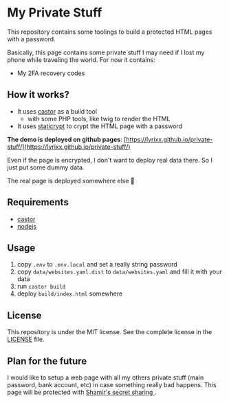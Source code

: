# My Private Stuff

This repository contains some toolings to build a protected HTML pages with a
password.

Basically, this page contains some private stuff I may need if I lost my phone
while traveling the world. For now it contains:

* My 2FA recovery codes

## How it works?

* It uses [castor](https://castor.jolicode.com/) as a build tool
  * with some PHP tools, like twig to render the HTML
* It uses [staticrypt](https://github.com/robinmoisson/staticrypt) to crypt the
  HTML page with a password

**The demo is deployed on github pages**:
[https://lyrixx.github.io/private-stuff/](https://lyrixx.github.io/private-stuff/)

Even if the page is encrypted, I don't want to deploy real data there. So I
just put some dummy data.

The real page is deployed somewhere else 👀

## Requirements

* [castor](https://castor.jolicode.com/)
* [nodejs](https://nodejs.org/)

## Usage

1. copy `.env` to `.env.local` and set a really string password
2. copy `data/websites.yaml.dist` to `data/websites.yaml` and fill it with your
   data
3. run `castor build`
4. deploy `build/index.html` somewhere

## License

This repository is under the MIT license. See the complete license in the
[LICENSE](LICENSE) file.

## Plan for the future

I would like to setup a web page with all my others private stuff (main
password, bank account, etc) in case something really bad happens. This page
will be protected with [Shamir's secret sharing
](https://en.wikipedia.org/wiki/Shamir%27s_secret_sharing).
